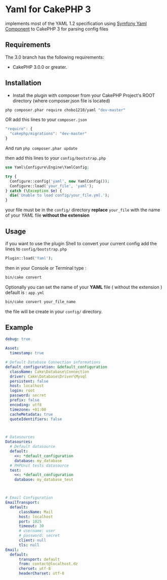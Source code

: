 Yaml for __CakePHP 3__
====
implements most of the YAML 1.2 specification using [Symfony Yaml Component](https://github.com/symfony/Yaml) to CakePHP 3 for parsing config files

## Requirements

The 3.0 branch has the following requirements:

* CakePHP 3.0.0 or greater.

## Installation

* Install the plugin with composer from your CakePHP Project's ROOT directory (where composer.json file is located)
```sh
php composer.phar require chobo1210/yaml "dev-master"
```

OR
add this lines to your `composer.json`

```javascript
"require": {
  "cakephp/migrations": "dev-master"
}
```

And run `php composer.phar update`



then add this lines to your `config/bootstrap.php`

```php
use Yaml\Configure\Engine\YamlConfig;

try {
  Configure::config('yaml', new YamlConfig());
  Configure::load('your_file', 'yaml');
} catch (\Exception $e) {
  die('Unable to load config/your_file.yml.');
}
```
your file must be in the `config/` directory __replace__ `your_file` with the name of your _YAML_ file __without the extension__

## Usage

if you want to use the plugin Shell to convert your current config add the lines to `config/bootstrap.php`

```php
Plugin::load('Yaml');
```
then in your Console or Terminal type :
```sh
bin/cake convert
```

Optionally you can set the name of your __YAML__ file ( without the extension )  default is : `app.yml`

```sh 
bin/cake convert your_file_name
```

the file will be create in your `config/` directory.



## Example

```yml
debug: true

Asset:
  timestamp: true

# Default Database Connection informations
default_configuration: &default_configuration
  className: Cake\Database\Connection
  driver: Cake\Database\Driver\Mysql
  persistent: false
  host: localhost
  login: root
  password: secret
  prefix: false
  encoding: utf8
  timezone: +01:00
  cacheMetadata: true
  quoteIdentifiers: false  



# Datasources
Datasources:
  # Default datasource
  default: 
    <<: *default_configuration
    database: my_database
  # PHPUnit tests datasource
  test:
    <<: *default_configuration
    database: my_database_test



# Email Configuration
EmailTransport:
  default:
      className: Mail
      host: localhost
      port: 1025
      timeout: 30
      # username: user
      # password: secret
      client: null
      tls: null
Email:
  default:
      transport: default
      from: contact@localhost.dz
      cherset: utf-8
      headerCharset: utf-8   
```
